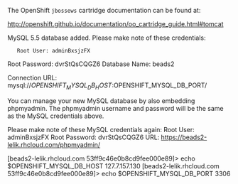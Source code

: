 The OpenShift `jbossews` cartridge documentation can be found at:

http://openshift.github.io/documentation/oo_cartridge_guide.html#tomcat


MySQL 5.5 database added.  Please make note of these credentials:

       Root User: adminBxsjzFX
   Root Password: dvrStQsCQGZ6
   Database Name: beads2

Connection URL: mysql://$OPENSHIFT_MYSQL_DB_HOST:$OPENSHIFT_MYSQL_DB_PORT/

You can manage your new MySQL database by also embedding phpmyadmin.
The phpmyadmin username and password will be the same as the MySQL credentials above.

Please make note of these MySQL credentials again:
  Root User: adminBxsjzFX
  Root Password: dvrStQsCQGZ6
URL: https://beads2-lelik.rhcloud.com/phpmyadmin/


[beads2-lelik.rhcloud.com 53ff9c46e0b8cd9fee000e89]\> echo $OPENSHIFT_MYSQL_DB_HOST
127.7.157.130
[beads2-lelik.rhcloud.com 53ff9c46e0b8cd9fee000e89]\> echo $OPENSHIFT_MYSQL_DB_PORT
3306

